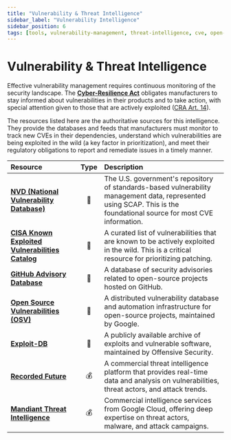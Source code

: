 ```yaml
---
title: "Vulnerability & Threat Intelligence"
sidebar_label: "Vulnerability Intelligence"
sidebar_position: 6
tags: [tools, vulnerability-management, threat-intelligence, cve, open-source]
---
```

# Vulnerability & Threat Intelligence

Effective vulnerability management requires continuous monitoring of the security landscape. The **[Cyber-Resilience Act](../standards/cra-overview.md)** obligates manufacturers to stay informed about vulnerabilities in their products and to take action, with special attention given to those that are actively exploited ([CRA Art. 14][cra_art14]).

The resources listed here are the authoritative sources for this intelligence. They provide the databases and feeds that manufacturers must monitor to track new CVEs in their dependencies, understand which vulnerabilities are being exploited in the wild (a key factor in prioritization), and meet their regulatory obligations to report and remediate issues in a timely manner.

| Resource | Type | Description |
| :--- | :--: | :---------- |
| [**NVD (National Vulnerability Database)**](https://nvd.nist.gov/) | 🐙 | The U.S. government's repository of standards-based vulnerability management data, represented using SCAP. This is the foundational source for most CVE information. |
| [**CISA Known Exploited Vulnerabilities Catalog**](https://www.cisa.gov/known-exploited-vulnerabilities-catalog) | 🐙 | A curated list of vulnerabilities that are known to be actively exploited in the wild. This is a critical resource for prioritizing patching. |
| [**GitHub Advisory Database**](https://github.com/advisories) | 🐙 | A database of security advisories related to open-source projects hosted on GitHub. |
| [**Open Source Vulnerabilities (OSV)**](https://osv.dev/) | 🐙 | A distributed vulnerability database and automation infrastructure for open-source projects, maintained by Google. |
| [**Exploit-DB**](https://www.exploit-db.com/) | 🐙 | A publicly available archive of exploits and vulnerable software, maintained by Offensive Security. |
| [**Recorded Future**](https://www.recordedfuture.com/) | 💰 | A commercial threat intelligence platform that provides real-time data and analysis on vulnerabilities, threat actors, and attack trends. |
| [**Mandiant Threat Intelligence**](https://www.mandiant.com/threat-intelligence) | 💰 | Commercial intelligence services from Google Cloud, offering deep expertise on threat actors, malware, and attack campaigns. |

<!-- Citations -->
[cra_art14]: https://eur-lex.europa.eu/legal-content/EN/TXT/?uri=CELEX:02024R2847-20241120#art_14 "CRA Article 14 – Reporting obligations of manufacturers"
